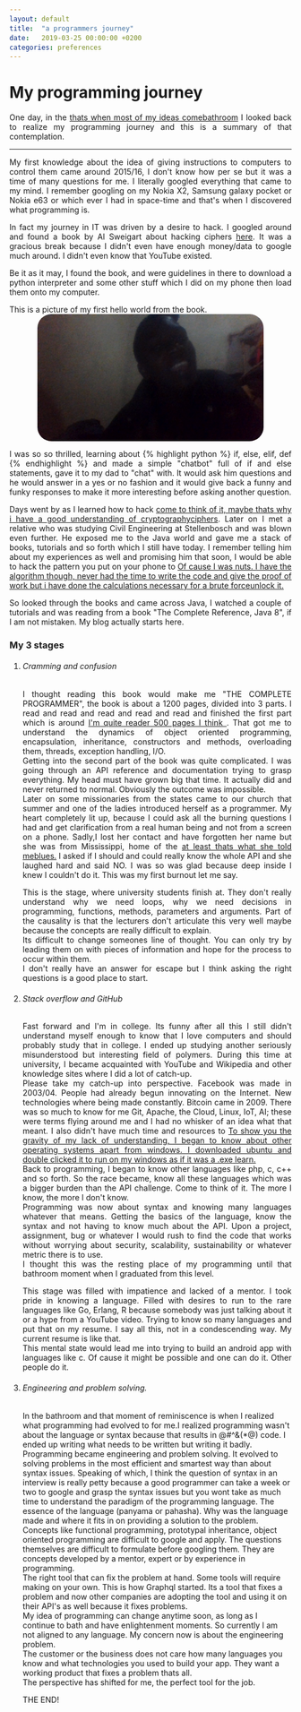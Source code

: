```yaml
---
layout: default
title:  "a programmers journey"
date:   2019-03-25 00:00:00 +0200
categories: preferences
---
```

<style>
	img {
		display: block !important;
		margin: 0 auto !important;
		max-width: 80%;
	}
	p {
		text-align: justify;
	}
</style>

<h1>My programming journey</h1>

<div>
	<p>
		One day, in the <a href="#" class="tooltip"><span class="tooltiptext">thats when most of my ideas come</span>bathroom</a> I looked back to realize my programming journey and this is a summary of that contemplation.</p><hr>
	<p>
		My first knowledge about the idea of giving instructions to computers to control them came around 2015/16, I don't know how per se but it was a time of many questions for me. I literally googled everything that came to my mind. I  remember googling on my Nokia X2, Samsung galaxy pocket or Nokia e63 or which ever I had in space-time and that's when I discovered what programming is.
	</p>
	<p>
		In fact  my journey in IT was driven by a desire to hack. I googled around and found a book by Al Sweigart about hacking ciphers <a href="https://inventwithpython.com/hacking/">here</a>. It was a gracious break because I didn't even have enough money/data to google much around. I didn't even know that YouTube existed.		
	</p>
	<p>
		Be it as it may, I found the book, and were guidelines in there to download a python interpreter and some other stuff which I did on my phone then load them onto my computer.
	</p>
	This is a picture of my first hello world from the book.<img src="/assets/img/programmersJourney/firstHello.JPG" style="border-radius: 25px;">
	<p>
		I was so so thrilled, learning about {% highlight python %} if, else, elif, def {% endhighlight %} and made a simple "chatbot" full of if and else statements, gave it to my dad to "chat" with. It would ask him questions and he would answer in a yes or no fashion and it would give back a funny and funky responses to make it more interesting before asking another question.
	</p>
	<p>
		Days went by as I learned how to hack  <a href="#" class="tooltip"><span class="tooltiptext">come to think of it, maybe thats why i have a good understanding of cryptography</span>ciphers</a>. Later on I met a relative who was studying Civil Engineering at Stellenbosch and was blown even further. He exposed me to the Java world and gave me a stack of books, tutorials and so forth which I still have today. I remember telling him about my experiences as well and promising him that soon, I would be able to hack the pattern you put on your phone to <a href="#" class="tooltip"><span class="tooltiptext">Of cause I was nuts. I have the algorithm though, never had the time to write the code and give the proof of work but i have done the calculations necessary for a brute force</span>unlock it.</a>
	</p>
	<p>
		So looked through the books and came across Java, I watched a couple of tutorials and was reading from a book "The Complete Reference, Java 8", if I am not mistaken. My blog actually starts here.
	</p>
	<h3>My 3 stages</h3>
	<ol>
		<li>
			<h6>Cramming and confusion</h6>
				<p>
					I thought reading this book would make me "THE COMPLETE PROGRAMMER", the book is about a 1200 pages, divided into 3 parts. I read and read and read and read and read and finished the first part which is around <a href="#" class="tooltip"><span class="tooltiptext">I'm quite reader</span> 500 pages I think </a>. That got me to understand the dynamics of object oriented programming, encapsulation, inheritance, constructors and methods, overloading them, threads, exception handling, I/O.<br>
					Getting into the second part of the book was quite complicated. I was going through an API reference and documentation trying to grasp everything. My head must have grown big that time. It actually did and never returned to normal. Obviously the outcome was impossible.<br>
					Later on some missionaries from the states came to our church that summer and one of the ladies introduced herself as a programmer. My heart completely lit up, because I could ask all the burning questions I had and get clarification from a real human being and not from a screen on a phone. Sadly,I lost her contact and have forgotten her name but she was from Mississippi, home of the <a href="#" class="tooltip"><span class="tooltiptext">at least thats what she told me</span>blues.</a> I asked if I should and could really know the whole API and she laughed hard and said NO. I was so was glad because deep inside I knew I couldn't do it. This was my first burnout let me say.<br>
					<p class="description">
					This is the stage, where university students finish at. They don't really understand why we need loops, why we need decisions in programming, functions, methods, parameters and arguments. Part of the causality is that the lecturers don't articulate this very well maybe because the concepts are really difficult to explain.<br>
					Its difficult to change someones line of thought. You can only try by leading them on with pieces of information and hope for the process to occur within them.<br>
					I don't really have an answer for escape but I think asking the right questions is a good place to start.
					</p>	
				</p>
		</li>
		<li>
			<h6>Stack overflow and GitHub</h6>
			<p>
				Fast forward and I'm in college. Its funny after all this I still didn't understand myself enough to know that I love computers and should probably study that in college. I ended up studying another seriously misunderstood but interesting field of polymers. During this time at university, I became acquainted with YouTube and Wikipedia and other knowledge sites where I did a lot of catch-up.<br>
				Please take my catch-up into perspective. Facebook was made in 2003/04. People had already begun innovating on the Internet. New technologies where being made constantly. Bitcoin came in 2009. There was so much to know for me Git, Apache, the Cloud, Linux, IoT, AI; these were terms flying around me and I had no whisker of an idea what that meant. I also didn't have much time and resources to <a href="#" class="tooltip"><span class="tooltiptext">To show you the gravity of my lack  of understanding, I began to know about other operating systems apart from windows. I downloaded ubuntu and double clicked it to run on my windows as if it was a .exe</span> learn.</a><br>
				Back to programming, I began to know other languages like php, c, c++ and so forth. So the race became, know all these languages which was a bigger burden than the API challenge. Come to think of it. The more I know, the more I don't know.<br>
				Programming was now about syntax and knowing many languages whatever that means. Getting the basics of the language, know the syntax and not having to know much about the API. Upon a project, assignment, bug or whatever I would rush to find the code that works without worrying about security, scalability, sustainability or whatever metric there is to use.<br>
				I thought this was the resting place of my programming until that bathroom moment when I graduated from this level.<br>
				<p class="description">
					This stage was filled with impatience and lacked of a mentor. I took pride in knowing a language. Filled with desires to run to the rare languages like Go, Erlang, R because somebody was just talking about it or a hype from a YouTube video. Trying to know so many languages and put that on my resume. I say all this, not in a condescending way. My current resume is like that.<br>
					This mental state would lead me into trying to build an android app with languages like c. Of cause it might be possible and one can do it. Other people do it.	
				</p>
			</p>
		</li>
		<li>
			<p>
				<h6>Engineering and problem solving.</h6>
				In the bathroom and that moment of reminiscence is when I realized what programming had evolved to for me.I realized programming wasn't about the language or syntax because that results in @#^&(*@) code. I ended up writing what needs to be written but writing it badly.<br>
				Programming became engineering and problem solving. It evolved to solving problems in the most efficient and smartest way than about syntax issues. Speaking of which, I think the question of syntax in an interview is really petty because a good programmer can take a week or two to google and grasp the syntax issues but you wont take as much time to understand the paradigm of the programming language. The essence of the language (panyama or pahasha). Why was the language made and where it fits in on providing a solution to the problem. Concepts like functional programming, prototypal inheritance, object oriented programming are difficult to google and apply. The questions themselves are difficult to formulate before googling them. They are concepts developed by a mentor, expert or by experience in programming.<br>
				The right tool that can fix the problem at hand. Some tools will require making on your own. This is how Graphql started. Its a tool that fixes a problem and now other companies are adopting the tool and using it on their API's as well because it fixes problems.<br>
				My idea of programming can change anytime soon, as long as I continue to bath and have enlightenment moments. So currently I am not aligned to any language. My concern now is about the engineering problem.<br>
				The customer or the business does not care how many languages you know and what technologies you used to build your app. They want a working product that fixes a problem thats all. <br>
				The perspective has shifted for me, the perfect tool for the job. 
			</p>
		</li>
	THE END!
	</ol> 
</div>